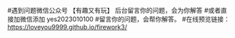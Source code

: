 #遇到问题微信公众号 【有趣又有玩】 后台留言你的问题，会为你解答
#或者直接加微信添加 yes2023010100
#留言你的问题，会帮你解答。
#在线预览链接：https://loveyou9999.github.io/firework3/

